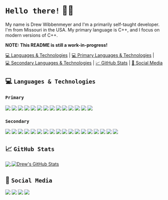 # `Hello there!` 👋🤖
<a id="hello-there" />

My name is Drew Wibbenmeyer and I'm a primarily self-taught developer. I'm from Missouri in the USA. My primary language is C++, and I focus on modern versions of C++.

**NOTE: This README is still a work-in-progress!**

[💻 Languages & Technologies](#languages-and-technologies) | [💻 Primary Languages & Technologies](#languages-and-technologies-primary) | [💻 Secondary Languages & Technologies](#languages-and-technologies-secondary) | [📈 GitHub Stats](#github-stats) | [📧 Social Media](#social-media)

## 💻 `Languages & Technologies`
<a id="languages-and-technologies" />

### `Primary`
<a id="languages-and-technologies-primary" />

![](https://img.shields.io/badge/OS-Windows-informational?style=flat&logo=windows&logoColor=80C0FF&color=0078D6)
![](https://img.shields.io/badge/Shell-Windows%20Terminal-informational?style=flat&logo=windowsterminal&logoColor=80C0FF&color=4D4D4D)
![](https://img.shields.io/badge/IDE-Visual%20Studio-informational?style=flat&logo=visualstudio&logoColor=80C0FF&color=5C2D91)
![](https://img.shields.io/badge/IDE-Visual%20Studio%20Code-informational?style=flat&logo=c%2B%2B&logoColor=80C0FF&color=00599C)
![](https://img.shields.io/badge/IDE-Notepad++-informational?style=flat&logo=notepadplusplus&logoColor=80C0FF&color=90E59A)
![](https://img.shields.io/badge/Code-C++-informational?style=flat&logo=c%2B%2B&logoColor=80C0FF&color=00599C)
![](https://img.shields.io/badge/Code-C%23-information?style=flag&logo=csharp&logoColor=80C0FF&color=239120)
![](https://img.shields.io/badge/Code-Python-informational?style=flat&logo=python&logoColor=80C0FF&color=3776AB)
![](https://img.shields.io/badge/Library-SFML-informational?style=flat&logo=sfml&logoColor=80C0FF&color=8CC445)
![](https://img.shields.io/badge/Library-Allegro5-informational?style=flat&logoColor=80C0FF&color=808080)
![](https://img.shields.io/badge/Tools-GIMP-informational?style=flat&logo=gimp&logoColor=80C0FF&color=5C5543)
![](https://img.shields.io/badge/Tools-Aseprite-informational?style=flat&logo=aseprite&logoColor=80C0FF&color=7D929E)
![](https://img.shields.io/badge/Tools-CMake-informational?style=flat&logo=cmake&logoColor=80C0FF&color=064F8C)
![](https://img.shields.io/badge/Tools-Git-informational?style=flat&logo=git&logoColor=80C0FF&color=F05032)

### `Secondary`
<a id="languages-and-technologies-secondary" />

![](https://img.shields.io/badge/OS-Linux-informational?style=flat&logo=linux&logoColor=80C0FF&color=FCC624)
![](https://img.shields.io/badge/Shell-Bash-informational?style=flat&logo=gnubash&logoColor=80C0FF&color=4EAA25)
![](https://img.shields.io/badge/Code-Lua-informational?style=flag&logo=lua&logoColor=80C0FF&color=2C2D72)
![](https://img.shields.io/badge/Code-Go-informational?style=flag&logo=go&logoColor=80C0FF&color=00ADD8)
![](https://img.shields.io/badge/Code-Rust-informational?style=flag&logo=rust&logoColor=80C0FF&color=000000)
![](https://img.shields.io/badge/Code-HTML-informational?style=flag&logo=html5&logoColor=80C0FF&color=E34F26)
![](https://img.shields.io/badge/Code-Markdown-informational?style=flag&logo=markdown&logoColor=80C0FF&color=000000)
![](https://img.shields.io/badge/Code-JSON-informational?style=flag&logo=json&logoColor=80C0FF&color=000000)
![](https://img.shields.io/badge/Code-TOML-informational?style=flag&logo=toml&logoColor=80C0FF&color=808080)
![](https://img.shields.io/badge/Code-XML-informational?style=flag&logo=xml&logoColor=80C0FF&color=808080)
![](https://img.shields.io/badge/Code-CSS-informational?style=flag&logo=css3&logoColor=80C0FF&color=1572B6)
![](https://img.shields.io/badge/Library-Raylib-informational?style=flag&logoColor=80C0FF&color=808080)
![](https://img.shields.io/badge/Engine-Godot-informational?style=flag&logo=godotengine&logoColor=80C0FF&color=478CBF)
![](https://img.shields.io/badge/Tools-Krita-informational?style=flag&logo=krita&logoColor=80C0FF&color=3BABFF)
![](https://img.shields.io/badge/Tools-Blender-informational?style=flag&logo=blender&logoColor=80C0FF&color=F5792A)
![](https://img.shields.io/badge/Tools-LibreOffice-informational?style=flag&logo=libreoffice&logoColor=80C0FF&color=18A303)
![](https://img.shields.io/badge/Tools-Audacity-informational?style=flag&logo=audacity&logoColor=80C0FF&color=0000CC)
![](https://img.shields.io/badge/Tools-LMMS-informational?style=flag&logo=lmms&logoColor=80C0FF&color=10B146)

## 📈 `GitHub Stats`
<a id="github-stats" />

<a href="https://github.com/drako0812/drako0812">
    <img align="center" src="https://github-readme-stats.vercel.app/api/top-langs/?username=drako0812&theme=prussian&langs_count=5" />
</a>
<a href="https://github.com/drako0812/drako0812">
    <img align="center" src="https://github-readme-stats.vercel.app/api?username=drako0812&show_icons=true&line_height=40&count_private=true&theme=prussian" alt="Drew's GitHub Stats" />
</a>

## 📧 `Social Media`
<a id="social-media" />

[![](https://img.shields.io/badge/Twitter-%40drako0812-informational?style=plastic&logo=twitter&logoColor=80C0FF&color=1DA1F2)][twitter]
[![](https://img.shields.io/badge/GitHub-drako0812-informational?style=plastic&logo=github&logoColor=80C0FF&color=181717)][github]
[![](https://img.shields.io/badge/LinkedIn-Drew-informational?style=plastic&logo=linkedin&logoColor=80C0FF&color=0A66C2)][linkedin]
[![](https://img.shields.io/badge/Messenger-dmwibbenmeyer-informational?style=plastic&logo=messenger&logoColor=80C0FF&color=00B2FF)][messenger]

<!-- Links -->

<!-- Social Media -->
[twitter]: https://twitter.com/drako0812
[github]: https://github.com/drako0812
[linkedin]: https://www.linkedin.com/in/drew-wibbenmeyer-9a7b8176
[messenger]: https://m.me/dmwibbenmeyer

<!-- Other -->
[ghpages]: https://drako0812.github.io

<!--
**drako0812/drako0812** is a ✨ _special_ ✨ repository because its `README.md` (this file) appears on your GitHub profile.

Here are some ideas to get you started:

- 🔭 I’m currently working on ...
- 🌱 I’m currently learning ...
- 👯 I’m looking to collaborate on ...
- 🤔 I’m looking for help with ...
- 💬 Ask me about ...
- 📫 How to reach me: ...
- 😄 Pronouns: ...
- ⚡ Fun fact: ...
-->
